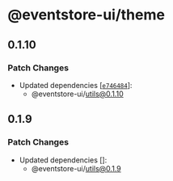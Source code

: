 # @eventstore-ui/theme

## 0.1.10

### Patch Changes

-   Updated dependencies [[`e746484`](https://github.com/teamchong/Design-System/commit/e7464847b3aad5626553ac3ee8a76bfaf6f501e3)]:
    -   @eventstore-ui/utils@0.1.10

## 0.1.9

### Patch Changes

-   Updated dependencies []:
    -   @eventstore-ui/utils@0.1.9
